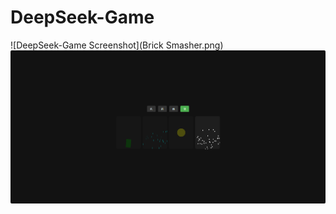# DeepSeek-Game

![DeepSeek-Game Screenshot](Brick Smasher.png)
![DeepSeek-Game Screenshot](ChatGPT.png)
